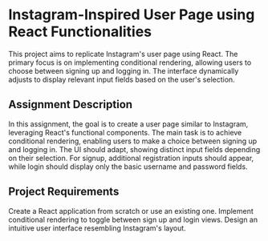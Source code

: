 # Instagram-Inspired User Page using React Functionalities
This project aims to replicate Instagram's user page using React.
The primary focus is on implementing conditional rendering, allowing users to choose between signing up and logging in. 
The interface dynamically adjusts to display relevant input fields based on the user's selection.

## Assignment Description
In this assignment, the goal is to create a user page similar to Instagram, leveraging React's functional components. 
The main task is to achieve conditional rendering, enabling users to make a choice between signing up and logging in.
The UI should adapt, showing distinct input fields depending on their selection. 
For signup, additional registration inputs should appear, while login should display only the basic username and password fields.

## Project Requirements
Create a React application from scratch or use an existing one.
Implement conditional rendering to toggle between sign up and login views.
Design an intuitive user interface resembling Instagram's layout.
